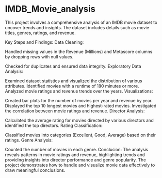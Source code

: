 # IMDB_Movie_analysis

This project involves a comprehensive analysis of an IMDB movie dataset to uncover trends and insights. The dataset includes details such as movie titles, genres, ratings, and revenue.

Key Steps and Findings:
Data Cleaning:

Handled missing values in the Revenue (Millions) and Metascore columns by dropping rows with null values.

Checked for duplicates and ensured data integrity.
Exploratory Data Analysis:

Examined dataset statistics and visualized the distribution of various attributes.
Identified movies with a runtime of 180 minutes or more.
Analyzed movie ratings and revenue trends over the years.
Visualizations:

Created bar plots for the number of movies per year and revenue by year.
Displayed the top 10 longest movies and highest-rated movies.
Investigated the correlation between movie ratings and revenue.
Director Analysis:

Calculated the average rating for movies directed by various directors and identified the top directors.
Rating Classification:

Classified movies into categories (Excellent, Good, Average) based on their ratings.
Genre Analysis:

Counted the number of movies in each genre.
Conclusion:
The analysis reveals patterns in movie ratings and revenue, highlighting trends and providing insights into director performance and genre popularity. The project demonstrates how to handle and visualize movie data effectively to draw meaningful conclusions.
